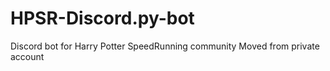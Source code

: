 # HPSR-Discord.py-bot
Discord bot for Harry Potter SpeedRunning community
Moved from private account
